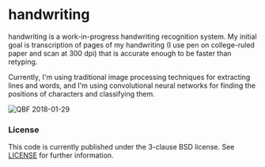 # handwriting

handwriting is a work-in-progress handwriting recognition system. My initial goal is transcription of pages of my handwriting (I use pen on college-ruled paper and scan at 300 dpi) that is accurate enough to be faster than retyping.

Currently, I'm using traditional image processing techniques for extracting lines and words, and  I'm using convolutional neural networks for finding the positions of characters and classifying them.

![QBF 2018-01-29](https://s3.us-east-2.amazonaws.com/bdzimmer-public/photos/qbf_20180129.png)

### License
This code is currently published under the 3-clause BSD license. See [LICENSE](LICENSE) for further information.